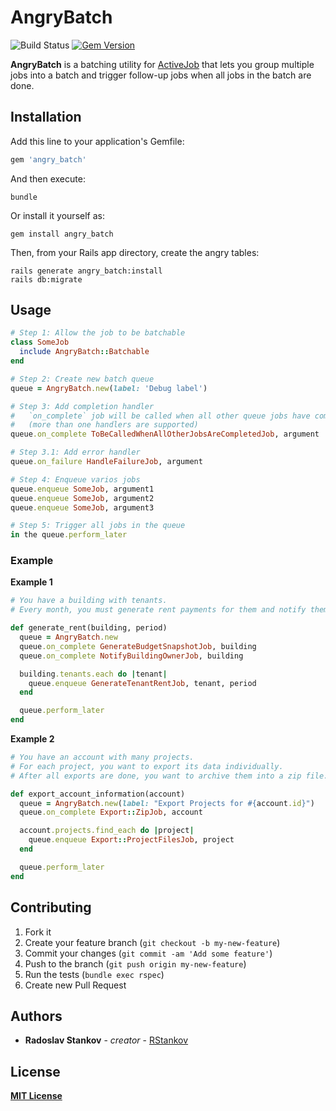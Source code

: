 # AngryBatch

![Build Status](https://github.com/RStankov/AngryBatch/actions/workflows/main.yml/badge.svg)
[![Gem Version](https://badge.fury.io/rb/angry_batch.svg)](http://badge.fury.io/rb/angry_batch)

**AngryBatch** is a batching utility for [ActiveJob](https://guides.rubyonrails.org/active_job_basics.html) that lets you group multiple jobs into a batch and trigger follow-up jobs when all jobs in the batch are done.

## Installation

Add this line to your application's Gemfile:

```ruby
gem 'angry_batch'
```

And then execute:

```
bundle
```

Or install it yourself as:

```
gem install angry_batch
```

Then, from your Rails app directory, create the angry tables:


```
rails generate angry_batch:install
rails db:migrate
```

## Usage

```ruby
# Step 1: Allow the job to be batchable
class SomeJob
  include AngryBatch::Batchable
end

# Step 2: Create new batch queue
queue = AngryBatch.new(label: 'Debug label')

# Step 3: Add completion handler
#   `on_complete` job will be called when all other queue jobs have completed
#   (more than one handlers are supported)
queue.on_complete ToBeCalledWhenAllOtherJobsAreCompletedJob, argument

# Step 3.1: Add error handler
queue.on_failure HandleFailureJob, argument

# Step 4: Enqueue varios jobs
queue.enqueue SomeJob, argument1
queue.enqueue SomeJob, argument2
queue.enqueue SomeJob, argument3

# Step 5: Trigger all jobs in the queue
in the queue.perform_later
```

### Example

**Example 1**

```ruby
# You have a building with tenants.
# Every month, you must generate rent payments for them and notify them accordingly.

def generate_rent(building, period)
  queue = AngryBatch.new
  queue.on_complete GenerateBudgetSnapshotJob, building
  queue.on_complete NotifyBuildingOwnerJob, building

  building.tenants.each do |tenant|
    queue.enqueue GenerateTenantRentJob, tenant, period
  end

  queue.perform_later
end
```

**Example 2**

```ruby
# You have an account with many projects.
# For each project, you want to export its data individually.
# After all exports are done, you want to archive them into a zip file.

def export_account_information(account)
  queue = AngryBatch.new(label: "Export Projects for #{account.id}")
  queue.on_complete Export::ZipJob, account

  account.projects.find_each do |project|
    queue.enqueue Export::ProjectFilesJob, project
  end

  queue.perform_later
end
```

## Contributing

1. Fork it
2. Create your feature branch (`git checkout -b my-new-feature`)
3. Commit your changes (`git commit -am 'Add some feature'`)
4. Push to the branch (`git push origin my-new-feature`)
5. Run the tests (`bundle exec rspec`)
6. Create new Pull Request

## Authors

* **Radoslav Stankov** - *creator* - [RStankov](https://github.com/RStankov)

## License

**[MIT License](./LICENSE.txt)**
